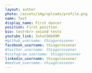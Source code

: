 ```yaml
---
layout: author
photo: /assets/img/uploads/profile.png
name: Test
display_name: First dancer
position: First position
bio: test<br> second tests
youtube_link: 3shvn5Kb99M
#github_username: thiagorossener
facebook_username: thiagorossener
#twitter_username: thiagorossener
#instagram_username: thiagorossener
linkedin_username: thiagorossener
#medium_username: thiagorossener
---
```

